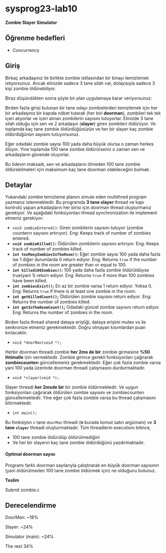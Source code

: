 # sysprog23-lab10
**Zombie Slayer Simulator**


## Öğrenme hedefleri



* Concurrency


## Giriş

Birkaç arkadaşınız ile birlikte zombie istilasından bir binayı temizlemek istiyorsunuz. Ancak elinizde sadece 3 tane silah var, dolayısıyla sadece 3 kişi zombie öldürebiliyor.

Biraz düşündükten sonra şöyle bir plan uygulamaya karar veriyorsunuz:

Birden fazla girişi bulunan bir tane odayı zombielerden temizlemek için her bir arkadaşınız bir kapıda nöbet tutarak (her biri **doorman**), zombileri tek tek içeri alıyorlar ve içeri alınan zombilerin sayısını tutuyorlar. Elinizde 3 tane silah olduğu için sen ve 2 arkadaşın (**slayer**) giren zombileri öldürüyor. Ve toplamda kaç tane zombie öldürdüğünüzün ve her bir slayer kaç zombie öldürdüğünün sayısını tutuyorsunuz.

Eğer odadaki zombie sayısı 100 yada daha büyük olursa o zaman herkes ölüyor. Yine toplamda 100 tane zombie öldürürseniz o zaman sen ve arkadaşların güvende oluyorlar.

Bu ödevin maksadı, sen ve arkadaşların ölmeden 100 tane zombie öldürebilmeleri için  maksimum kaç tane doorman olabileceğini bulmak.


## Detaylar

Yukarıdaki zombie temizleme planını simule eden multıthred program yazmanız istenmektedir. Bu programda **3 tane slayer** thread ve kapı kontrolü yapan arkadaşların her birisi için doorman thread oluşturmanız gerekiyor. Ve aşağıdaki fonksiyonları thread synchronization ile implement etmeniz gerekiyor:



* <code>void zombieEntered()</code>:</strong> Giren zombilerin sayısını tutuyor (zombie counterın sayısını artırıyor). Eng: Keeps track of number of zombies entered.
* <strong><code>void zombieKilled()</code>:</strong> Öldürülen zombilerin sayısını artırıyor. Eng: Keeps track of number of zombies killed.
* <strong><code>int tooManyZombiesInTheRoom()</code>:</strong> Eğer zombie sayısı 100 yada daha fazla ise 1 diğer durumlarda 0 return ediyor: Eng: Returns <code>true</code> if the number of zombies in the room are greater than or equal to 100.
* <strong><code>int killed100Zombies()</code>: </strong>100 yada daha fazla zombie öldürüldüyse true(yani 1) return ediyor. Eng:<strong> </strong>Returns <code>true</code> if more than 100 zombies have been killed.
* <strong><code>int zombiesExist()</code>;</strong> En az bir zombie varsa 1 return ediyor. Yoksa 0. Eng: Returns <code>true</code> if there is at least one zombie in the room.
* <strong><code>int getKilledCount()</code>;</strong> Öldürülen zombie sayısını return ediyor. Eng: Returns the number of zombies killed.
* <strong><code>int getInTheRoomCount()</code>;</strong> Odadaki güncel zombie sayısını return ediyor. Eng: Returns the number of zombies in the room.

Birden fazla thread shared dataya eriştiği, dataya erişimi mutex vs ile senkronize etmeniz gerekmektedir. Doğru olmayan kısımlardan puan kırılacaktır.



* <code>void *doorMan(void *);</code></strong>

Herbir doorman threadi zombie <strong>her 2ms de bir</strong> zombie girmesine <strong>%50 ihtimalle</strong> izin vermektedir. Zombie girince gerekli fonksiyonları çağırarak <strong>zombiecounterı</strong> güncellemeniz gerekmektedir. Eğer çok fazla zombie varsa yani 100 yada üzerinde doorman threadi çalışmasını durdurmaktadır.



* <code>void *slayer(void *);</code></strong>

Slayer threadi <strong>her 2msde bir</strong> bir zombie öldürmektedir. Ve uygun fonksiyonları çağırarak öldürülen zombie sayısını ve zombiecounterı güncellemektedir. Yine eğer çok fazla zombie varsa bu thread çalışmasını bitirmektedir. 



* ``int main();``

Bu fonksiyon <code>n</code> tane <code>doorMan</code></strong> threadi (<strong>n</strong> burada komut satırı argümanı) ve <strong>3</strong> <strong>tane <code>slayer</code></strong> threadi oluşturmaktadır. Tüm threadlerin executionı bitince,



* 100 tane zombie öldürülüp öldürülmediğini  
* Ve her bir slayerın kaç tane zombie öldürdüğünü yazdırmaktadır.


#### Optimal doorman sayısı

Programı farklı doorman sayılarıyla çalıştırarak en büyük doorman sayısının (yani öldürülmeden 100 tane zombie öldürmek için) ne olduğunu bulunuz. 

**Teslim**

Submit zombie.c


## Derecelendirme

DoorMan: ~18%

Slayer: ~24%

Simulator (main): ~24%

The rest 34%
